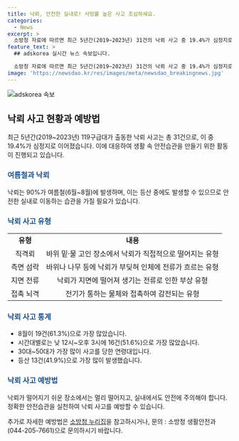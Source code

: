 ```yaml
---
title: 낙뢰, 안전한 실내로! 사망률 높은 사고 조심하세요.
categories:
  - News
excerpt: >
  소방청 자료에 따르면 최근 5년간(2019~2023년) 31건의 낙뢰 사고 중 19.4%가 심정지로 나타났고, 대부분은 여름철에 발생함. 소방청은 '생활 속 안전습관 만들기'를 통해 대국민 인식 전환을 모색하고, 예방활동을 강화하고 있다. 사고유형, 월별·시간대별 발생 통계와 함께 안전수칙이 소개되었으며, 전체적으로 30대~50대 남성들이 주로 피해를 입었다. 이에 소방청은 다양한 방식으로 안전습관을 홍보하고 사람들이 낙뢰사고에 대해 더 많은 정보를 알 수 있도록 노력하고 있다.
feature_text: >
  ## adskorea 실시간 뉴스 속보입니다.

  소방청 자료에 따르면 최근 5년간(2019~2023년) 31건의 낙뢰 사고 중 19.4%가 심정지로 나타났고, 대부분은 여름철에 발생함. 소방청은 '생활 속 안전습관 만들기'를 통해 대국민 인식 전환을 모색하고, 예방활동을 강화하고 있다. 사고유형, 월별·시간대별 발생 통계와 함께 안전수칙이 소개되었으며, 전체적으로 30대~50대 남성들이 주로 피해를 입었다. 이에 소방청은 다양한 방식으로 안전습관을 홍보하고 사람들이 낙뢰사고에 대해 더 많은 정보를 알 수 있도록 노력하고 있다.
image: 'https://newsdao.kr/res/images/meta/newsdao_breakingnews.jpg'
---
```


<p><img src="https://newsdao.kr/res/images/meta/newsdao_breakingnews.jpg" alt="adskorea 속보" /></p>

<h2 data-ke-size="size26">낙뢰 사고 현황과 예방법</h2>

<p data-ke-size="size16">최근 5년간(2019~2023년) 119구급대가 출동한 낙뢰 사고는 총 31건으로, 이 중 19.4%가 심정지로 이어졌습니다. 이에 대응하여 생활 속 안전습관을 만들기 위한 활동이 진행되고 있습니다.</p>

<h3><b><span style="color: #1a5490;">여름철과 낙뢰</span></b></h3>

<p data-ke-size="size16">낙뢰는 90%가 여름철(6월~8월)에 발생하며, 이는 등산 중에도 발생할 수 있으므로 안전한 실내로 이동하는 습관을 가질 필요가 있습니다.</p>

<h3><b><span style="color: #1a5490;">낙뢰 사고 유형</span></b></h3>

<table>
<tbody>
<tr>
<td style="text-align: center; height: 17px;"><b>유형</b></td>
<td style="text-align: center; height: 17px;"><b>내용</b></td>
</tr>
<tr>
<td style="text-align: center; height: 17px;">직격뢰</td>
<td style="text-align: center; height: 17px;">바위 밑·물 고인 장소에서 낙뢰가 직접적으로 떨어지는 유형</td>
</tr>
<tr>
<td style="text-align: center; height: 17px;">측면 섬락</td>
<td style="text-align: center; height: 17px;">바위나 나무 등에 낙뢰가 부딪혀 인체에 전류가 흐르는 유형</td>
</tr>
<tr>
<td style="text-align: center; height: 17px;">지면 전류</td>
<td style="text-align: center; height: 17px;">낙뢰가 지면에 떨어져 생기는 전류로 인한 부상 유형</td>
</tr>
<tr>
<td style="text-align: center; height: 17px;">접촉 뇌격</td>
<td style="text-align: center; height: 17px;">전기가 통하는 물체와 접촉하여 감전되는 유형</td>
</tr>
</tbody>
</table>

<h3><b><span style="color: #1a5490;">낙뢰 사고 통계</span></b></h3>

<ul>
<li>8월이 19건(61.3%)으로 가장 많았습니다.</li>
<li>시간대별로는 낮 12시~오후 3시에 16건(51.6%)으로 가장 많았습니다.</li>
<li>30대~50대가 가장 많이 사고를 당한 연령대입니다.</li>
<li>등산 13건(41.9%)으로 가장 많이 발생했습니다.</li>
</ul>

<h3><b><span style="color: #1a5490;">낙뢰 사고 예방법</span></b></h3>

<p data-ke-size="size16">낙뢰가 떨어지기 쉬운 장소에서는 멀리 떨어지고, 실내에서도 안전에 주의해야 합니다. 정확한 안전습관을 실천하여 낙뢰 사고를 예방할 수 있습니다.</p>

<p data-ke-size="size16">추가로 자세한 예방법은 <a href="http://www.nfa.go.kr">소방청 누리집</a>을 참고하시거나, 문의 : 소방청 생활안전과(044-205-7661)으로 문의하시기 바랍니다.</p>

<p data-ke-size="size16">&nbsp;</p>

